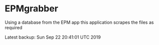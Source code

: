 # EPMgrabber
Using a database from the EPM app this application scrapes the files as required


Latest backup: Sun Sep 22 20:41:01 UTC 2019
